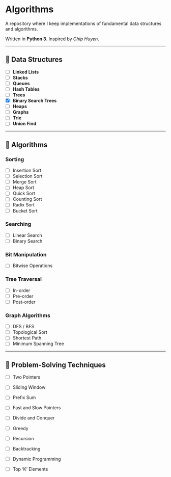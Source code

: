 # **Algorithms**  
A repository where I keep implementations of fundamental data structures and algorithms.  

Written in **Python 3**. Inspired by *Chip Huyen*.  

---

## 📌 **Data Structures**  
- [ ] **Linked Lists**  
- [ ] **Stacks**  
- [ ] **Queues**  
- [ ] **Hash Tables**  
- [ ] **Trees**  
- [x] **Binary Search Trees**  
- [ ] **Heaps**  
- [ ] **Graphs**  
- [ ] **Trie**  
- [ ] **Union Find**  

---

## 📌 **Algorithms**  

### **Sorting**  
- [ ] Insertion Sort  
- [ ] Selection Sort  
- [ ] Merge Sort  
- [ ] Heap Sort  
- [ ] Quick Sort  
- [ ] Counting Sort  
- [ ] Radix Sort  
- [ ] Bucket Sort  

### **Searching**  
- [ ] Linear Search  
- [ ] Binary Search  

### **Bit Manipulation**  
- [ ] Bitwise Operations  

### **Tree Traversal**  
- [ ] In-order  
- [ ] Pre-order  
- [ ] Post-order  

### **Graph Algorithms**  
- [ ] DFS / BFS  
- [ ] Topological Sort  
- [ ] Shortest Path  
- [ ] Minimum Spanning Tree  

---

## 📌 **Problem-Solving Techniques**  

- [ ] Two Pointers  
- [ ] Sliding Window  
- [ ] Prefix Sum  
- [ ] Fast and Slow Pointers  
- [ ] Divide and Conquer  
- [ ] Greedy  
- [ ] Recursion  
- [ ] Backtracking  
- [ ] Dynamic Programming  
- [ ] Top ‘K’ Elements  


